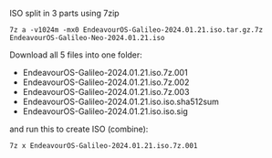 ISO split in 3 parts using 7zip

`7z a -v1024m -mx0 EndeavourOS-Galileo-2024.01.21.iso.tar.gz.7z EndeavourOS-Galileo-Neo-2024.01.21.iso`

Download all 5 files into one folder:

* EndeavourOS-Galileo-2024.01.21.iso.7z.001
* EndeavourOS-Galileo-2024.01.21.iso.7z.002
* EndeavourOS-Galileo-2024.01.21.iso.7z.003
* EndeavourOS-Galileo-2024.01.21.iso.iso.sha512sum
* EndeavourOS-Galileo-2024.01.21.iso.iso.sig

and run this to create ISO (combine):

```
7z x EndeavourOS-Galileo-2024.01.21.iso.7z.001
```
